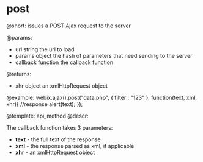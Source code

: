 post
=============

@short: issues a POST Ajax request to the server
	
@params:
- url	string	the url to load
- params	object	the hash of parameters that need sending to the server
- callback	function	the callback function


@returns:
- xhr		object		an xmlHttpRequest object


@example:
webix.ajax().post("data.php", { filter : "123" }, function(text, xml, xhr){
	//response
	alert(text);
});

@template:	api_method
@descr:



The callback function takes 3 parameters:

- **text** - the full text of the response
- **xml** - the response parsed as xml, if applicable
- **xhr** - an xmlHttpRequest object
